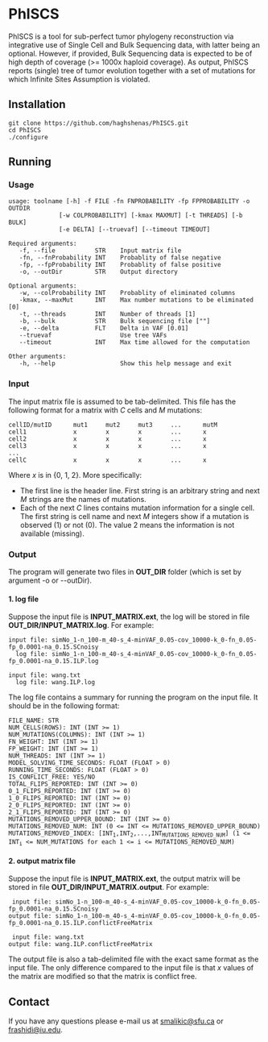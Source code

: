 # PhISCS

PhISCS is a tool for sub-perfect tumor phylogeny reconstruction via integrative use of Single Cell and Bulk Sequencing data, with latter being an optional. However, if provided, Bulk Sequencing data is expected to be of high depth of coverage (>= 1000x haploid coverage). As output, PhISCS reports (single) tree of tumor evolution together with a set of mutations for which Infinite Sites Assumption is violated. 

## Installation
```
git clone https://github.com/haghshenas/PhISCS.git
cd PhISCS
./configure
```

## Running
### Usage
```
usage: toolname [-h] -f FILE -fn FNPROBABILITY -fp FPPROBABILITY -o OUTDIR
              [-w COLPROBABILITY] [-kmax MAXMUT] [-t THREADS] [-b BULK]
              [-e DELTA] [--truevaf] [--timeout TIMEOUT]

Required arguments:
   -f, --file           STR    Input matrix file
   -fn, --fnProbability INT    Probablity of false negative
   -fp, --fpProbability INT    Probablity of false positive
   -o, --outDir         STR    Output directory

Optional arguments:
   -w, --colProbability INT    Probablity of eliminated columns
   -kmax, --maxMut      INT    Max number mutations to be eliminated [0]
   -t, --threads        INT    Number of threads [1]
   -b, --bulk           STR    Bulk sequencing file [""]
   -e, --delta          FLT    Delta in VAF [0.01]
   --truevaf                   Use tree VAFs
   --timeout            INT    Max time allowed for the computation

Other arguments:
   -h, --help                  Show this help message and exit
```

### Input
The input matrix file is assumed to be tab-delimited. This file has the following format for a matrix with _C_ cells and _M_ mutations:
```
cellID/mutID      mut1     mut2     mut3     ...      mutM
cell1             x        x        x        ...      x
cell2             x        x        x        ...      x
cell3             x        x        x        ...      x
...
cellC             x        x        x        ...      x
```
Where _x_ is in {0, 1, 2}. More specifically:
* The first line is the header line. First string is an arbitrary string and next _M_ strings are the names of mutations.
* Each of the next _C_ lines contains mutation information for a single cell. The first string is cell name and next _M_ integers show if a mutation is observed (1) or not (0). The value 2 means the information is not available (missing).

### Output
The program will generate two files in **OUT_DIR** folder (which is set by argument -o or --outDir).
#### 1. log file
Suppose the input file is **INPUT_MATRIX.ext**, the log will be stored in file **OUT_DIR/INPUT_MATRIX.log**. For example:
```
input file: simNo_1-n_100-m_40-s_4-minVAF_0.05-cov_10000-k_0-fn_0.05-fp_0.0001-na_0.15.SCnoisy
  log file: simNo_1-n_100-m_40-s_4-minVAF_0.05-cov_10000-k_0-fn_0.05-fp_0.0001-na_0.15.ILP.log

input file: wang.txt
  log file: wang.ILP.log
```
The log file contains a summary for running the program on the input file. It should be in the following format:
<pre><code>FILE_NAME: STR
NUM_CELLS(ROWS): INT (INT >= 1)
NUM_MUTATIONS(COLUMNS): INT (INT >= 1)
FN_WEIGHT: INT (INT >= 1)
FP_WEIGHT: INT (INT >= 1)
NUM_THREADS: INT (INT >= 1)
MODEL_SOLVING_TIME_SECONDS: FLOAT (FLOAT > 0)
RUNNING_TIME_SECONDS: FLOAT (FLOAT > 0)
IS_CONFLICT_FREE: YES/NO
TOTAL_FLIPS_REPORTED: INT (INT >= 0)
0_1_FLIPS_REPORTED: INT (INT >= 0)
1_0_FLIPS_REPORTED: INT (INT >= 0)
2_0_FLIPS_REPORTED: INT (INT >= 0)
2_1_FLIPS_REPORTED: INT (INT >= 0)
MUTATIONS_REMOVED_UPPER_BOUND: INT (INT >= 0)
MUTATIONS_REMOVED_NUM: INT (0 <= INT <= MUTATIONS_REMOVED_UPPER_BOUND)
MUTATIONS_REMOVED_INDEX: [INT<sub>1</sub>,INT<sub>2</sub>,...,INT<sub>MUTATIONS_REMOVED_NUM</sub>] (1 <= INT<sub>i</sub> <= NUM_MUTATIONS for each 1 <= i <= MUTATIONS_REMOVED_NUM)
</code></pre>
#### 2. output matrix file
Suppose the input file is **INPUT_MATRIX.ext**, the output matrix will be stored in file **OUT_DIR/INPUT_MATRIX.output**. For example:
```
 input file: simNo_1-n_100-m_40-s_4-minVAF_0.05-cov_10000-k_0-fn_0.05-fp_0.0001-na_0.15.SCnoisy
output file: simNo_1-n_100-m_40-s_4-minVAF_0.05-cov_10000-k_0-fn_0.05-fp_0.0001-na_0.15.ILP.conflictFreeMatrix

 input file: wang.txt
output file: wang.ILP.conflictFreeMatrix
```
The output file is also a tab-delimited file with the exact same format as the input file. The only difference compared to the input file is that _x_ values of the matrix are modified so that the matrix is conflict free.


## Contact
If you have any questions please e-mail us at smalikic@sfu.ca or frashidi@iu.edu.

